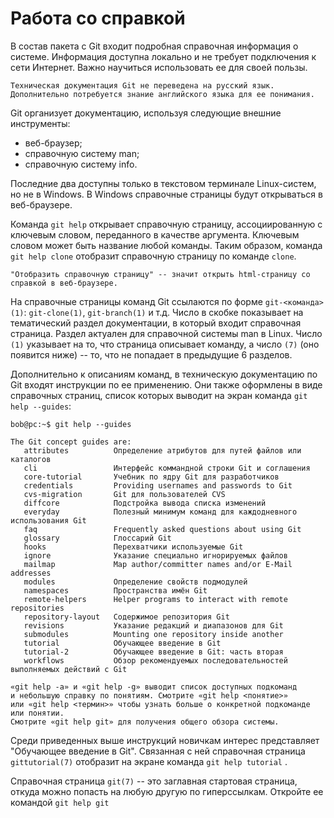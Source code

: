 # Работа со справкой

В состав пакета с Git входит подробная справочная информация о системе.
Информация доступна локально и не требует подключения к сети Интернет.
Важно научиться использовать ее для своей пользы.

```{note}
Техническая документация Git не переведена на русский язык.
Дополнительно потребуется знание английского языка для ее понимания.
```

Git организует документацию, используя следующие внешние инструменты:
* веб-браузер;
* справочную систему man;
* справочную систему info.

Последние два доступны только в текстовом терминале Linux-систем, но не в Windows.
В Windows справочные страницы будут открываться в веб-браузере.

Команда `git help` открывает справочную страницу, ассоциированную с ключевым словом, переданного в качестве аргумента.
Ключевым словом может быть название любой команды.
Таким образом, команда `git help clone` отобразит справочную страницу по команде `clone`.

```{note}
"Отобразить справочную страницу" -- значит открыть html-страницу со справкой в веб-браузере.
```

<!-- Работа в less -->
<!--
Экран терминала не способен вместить в себя справочную страницу целиком.
Необходимы инструменты для навигации и поиска по тексту.
Git для показа текста использует в терминале стандартный пейджер `less`.
Перечислим команды `less`, которые потребуются для работы с ней:
* `q` завершает просмотр и возвращает командную строку;
* `/` активирует ввод фразы для поиска, `Enter` начинает поиск;
* `n` переходит к следующей найденной фразе в тексте;
* `N` переходит к предыдущей найденной фразе в тексте;
* клавиши управления курсором перемещают экран по тексту.
-->

На справочные страницы команд Git ссылаются по форме `git-<команда>(1)`: `git-clone(1)`, `git-branch(1)` и т.д.
Число в скобке показывает на тематический раздел документации, в который входит справочная страница.
Раздел актуален для справочной системы man в Linux.
Число `(1)` указывает на то, что страница описывает команду, а число `(7)` (оно появится ниже) -- то, что не попадает в предыдущие 6 разделов.

<!--
К тем же самым страницам можно обратиться через утилиту man, выполнив команду `man git-clone` или `man 1 git-clone`.
-->

Дополнительно к описаниям команд, в техническую документацию по Git входят инструкции по ее применению.
Они также оформлены в виде справочных страниц, список которых выводит на экран команда `git help --guides`:
```console
bob@pc:~$ git help --guides

The Git concept guides are:
   attributes          Определение атрибутов для путей файлов или каталогов
   cli                 Интерфейс коммандной строки Git и соглашения
   core-tutorial       Учебник по ядру Git для разработчиков
   credentials         Providing usernames and passwords to Git
   cvs-migration       Git для пользователей CVS
   diffcore            Подстройка вывода списка изменений
   everyday            Полезный минимум команд для каждодневного использования Git
   faq                 Frequently asked questions about using Git
   glossary            Глоссарий Git
   hooks               Перехватчики используемые Git
   ignore              Указание специально игнорируемых файлов
   mailmap             Map author/committer names and/or E-Mail addresses
   modules             Определение свойств подмодулей
   namespaces          Пространства имён Git
   remote-helpers      Helper programs to interact with remote repositories
   repository-layout   Содержимое репозитория Git
   revisions           Указание редакций и диапазонов для Git
   submodules          Mounting one repository inside another
   tutorial            Обучающее введение в Git
   tutorial-2          Обучающее введение в Git: часть вторая
   workflows           Обзор рекомендуемых последовательностей выполняемых действий с Git

«git help -a» и «git help -g» выводит список доступных подкоманд
и небольшую справку по понятиям. Смотрите «git help <понятие>»
или «git help <термин>» чтобы узнать больше о конкретной подкоманде
или понятии.
Смотрите «git help git» для получения общего обзора системы.
```

Среди приведенных выше инструкций новичкам интерес представляет "Обучающее введение в Git".
Связанная с ней справочная страница `gittutorial(7)` отобразит на экране команда `git help tutorial` <!-- или `man 7 gittutorial`-->.

<!-- Просмотр справочных систем в веб-браузере -->
<!--
Более привычно просматривать текст в веб-браузере.
Команда `git help` с опцией `--web` (короткая опция `-w`) открывает справочную страницу в веб-бразуере, выбранном однажды в настройке `web.browser`.
Ниже представлены две команды, которые в качестве веб-браузера выбирают firefox и открывают справочную страницу `git(7)` в нем.
```
git config --global web.browser firefox
git help --web git
```
-->

Справочная страница `git(7)` -- это заглавная стартовая страница, откуда можно попасть на любую другую по гиперссылкам.
Откройте ее командой `git help git`

